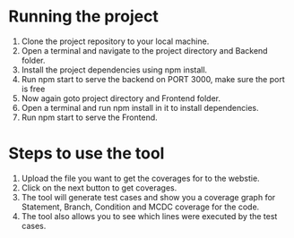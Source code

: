 # Running the project
1. Clone the project repository to your local machine.
2. Open a terminal and navigate to the project directory and Backend folder.
3. Install the project dependencies using npm install.
4. Run npm start to serve the backend on PORT 3000, make sure the port is free
5. Now again goto project directory and Frontend folder.
6. Open a terminal and run npm install in it to install dependencies.
7. Run npm start to serve the Frontend.


# Steps to use the tool
1. Upload the file you want to get the coverages for to the webstie.
2. Click on the next button to get coverages.
3. The tool will generate test cases and show you a coverage graph for Statement, Branch, Condition and MCDC coverage for the code.
4. The tool also allows you to see which lines were executed by the test cases.
